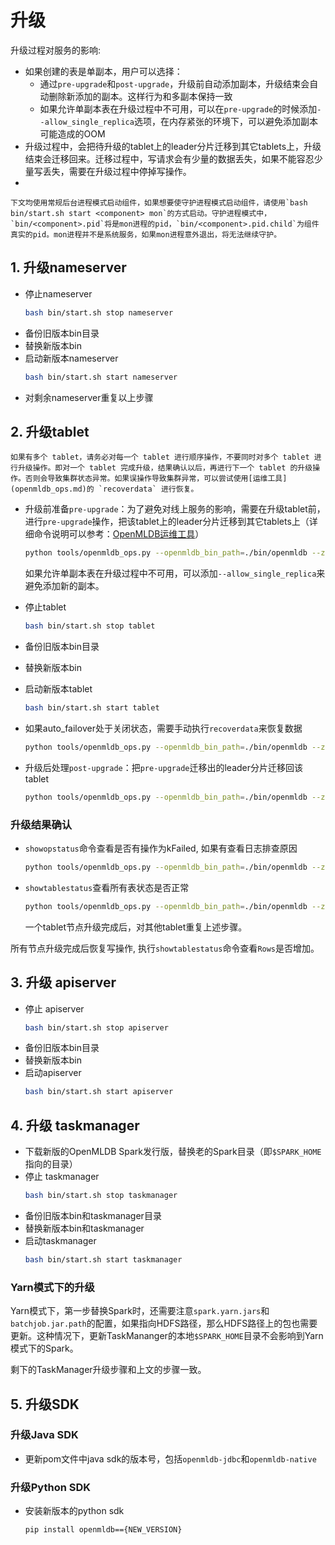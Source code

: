 # 升级

升级过程对服务的影响:
* 如果创建的表是单副本，用户可以选择：
   - 通过`pre-upgrade`和`post-upgrade`，升级前自动添加副本，升级结束会自动删除新添加的副本。这样行为和多副本保持一致
   - 如果允许单副本表在升级过程中不可用，可以在`pre-upgrade`的时候添加`--allow_single_replica`选项，在内存紧张的环境下，可以避免添加副本可能造成的OOM
* 升级过程中，会把待升级的tablet上的leader分片迁移到其它tablets上，升级结束会迁移回来。迁移过程中，写请求会有少量的数据丢失，如果不能容忍少量写丢失，需要在升级过程中停掉写操作。
* 
```{note}
下文均使用常规后台进程模式启动组件，如果想要使守护进程模式启动组件，请使用`bash bin/start.sh start <component> mon`的方式启动。守护进程模式中，`bin/<component>.pid`将是mon进程的pid，`bin/<component>.pid.child`为组件真实的pid。mon进程并不是系统服务，如果mon进程意外退出，将无法继续守护。
```

## 1. 升级nameserver

* 停止nameserver 
    ```bash
    bash bin/start.sh stop nameserver
    ```
* 备份旧版本bin目录
* 替换新版本bin
* 启动新版本nameserver
    ```bash
    bash bin/start.sh start nameserver
    ```
* 对剩余nameserver重复以上步骤

## 2. 升级tablet

```{important}
如果有多个 tablet，请务必对每一个 tablet 进行顺序操作，不要同时对多个 tablet 进行升级操作。即对一个 tablet 完成升级，结果确认以后，再进行下一个 tablet 的升级操作。否则会导致集群状态异常。如果误操作导致集群异常，可以尝试使用[运维工具](openmldb_ops.md)的 `recoverdata` 进行恢复。
```

* 升级前准备`pre-upgrade`：为了避免对线上服务的影响，需要在升级tablet前，进行`pre-upgrade`操作，把该tablet上的leader分片迁移到其它tablets上（详细命令说明可以参考：[OpenMLDB运维工具](./openmldb_ops.md)）

  ```bash
  python tools/openmldb_ops.py --openmldb_bin_path=./bin/openmldb --zk_cluster=172.24.4.40:30481 --zk_root_path=/openmldb --cmd=pre-upgrade --endpoints=127.0.0.1:10921
  ```
  如果允许单副本表在升级过程中不可用，可以添加`--allow_single_replica`来避免添加新的副本。
* 停止tablet
    ```bash
    bash bin/start.sh stop tablet
    ```
* 备份旧版本bin目录
* 替换新版本bin
* 启动新版本tablet
    ```bash
    bash bin/start.sh start tablet
    ```
* 如果auto\_failover处于关闭状态，需要手动执行`recoverdata`来恢复数据
    ```bash
    python tools/openmldb_ops.py --openmldb_bin_path=./bin/openmldb --zk_cluster=172.24.4.40:30481 --zk_root_path=/openmldb --cmd=recoverdata
    ```
* 升级后处理`post-upgrade`：把`pre-upgrade`迁移出的leader分片迁移回该tablet
    ```bash
    python tools/openmldb_ops.py --openmldb_bin_path=./bin/openmldb --zk_cluster=172.24.4.40:30481 --zk_root_path=/openmldb --cmd=post-upgrade --endpoints=127.0.0.1:10921
    ```

### 升级结果确认
* `showopstatus`命令查看是否有操作为kFailed, 如果有查看日志排查原因
    ```bash
    python tools/openmldb_ops.py --openmldb_bin_path=./bin/openmldb --zk_cluster=172.24.4.40:30481 --zk_root_path=/openmldb --cmd=showopstatus --filter=kFailed
    ```
* `showtablestatus`查看所有表状态是否正常
    ```bash
    python tools/openmldb_ops.py --openmldb_bin_path=./bin/openmldb --zk_cluster=172.24.4.40:30481 --zk_root_path=/openmldb --cmd=showtablestatus
    ```
    一个tablet节点升级完成后，对其他tablet重复上述步骤。

所有节点升级完成后恢复写操作, 执行`showtablestatus`命令查看`Rows`是否增加。

## 3. 升级 apiserver

* 停止 apiserver
    ```bash
    bash bin/start.sh stop apiserver
    ```
* 备份旧版本bin目录
* 替换新版本bin
* 启动apiserver
    ```bash
    bash bin/start.sh start apiserver
    ```

## 4. 升级 taskmanager
* 下载新版的OpenMLDB Spark发行版，替换老的Spark目录（即`$SPARK_HOME`指向的目录）
* 停止 taskmanager
    ```bash
    bash bin/start.sh stop taskmanager
    ```
* 备份旧版本bin和taskmanager目录
* 替换新版本bin和taskmanager
* 启动taskmanager
    ```bash
    bash bin/start.sh start taskmanager
    ```

### Yarn模式下的升级

Yarn模式下，第一步替换Spark时，还需要注意`spark.yarn.jars`和`batchjob.jar.path`的配置，如果指向HDFS路径，那么HDFS路径上的包也需要更新。这种情况下，更新TaskMananger的本地`$SPARK_HOME`目录不会影响到Yarn模式下的Spark。

剩下的TaskManager升级步骤和上文的步骤一致。

## 5. 升级SDK

### 升级Java SDK
* 更新pom文件中java sdk的版本号，包括`openmldb-jdbc`和`openmldb-native`

### 升级Python SDK
* 安装新版本的python sdk
  ```bash
  pip install openmldb=={NEW_VERSION}
  ```

